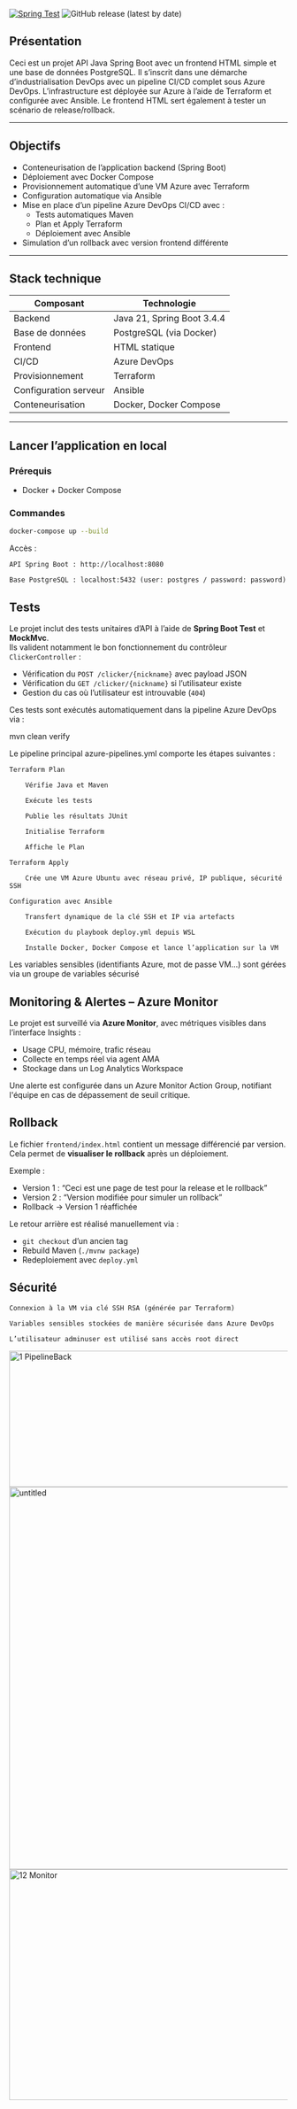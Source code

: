 [![Spring Test](https://github.com/LaPauseClope/pause-clope-server/actions/workflows/maven.yml/badge.svg)](https://github.com/LaPauseClope/pause-clope-server/actions/workflows/maven.yml)
![GitHub release (latest by date)](https://img.shields.io/github/v/release/MPFabio/CI-CD-Ynov)

## Présentation
Ceci est un projet API Java Spring Boot avec un frontend HTML simple et une base de données PostgreSQL. Il s’inscrit dans une démarche d’industrialisation DevOps avec un pipeline CI/CD complet sous Azure DevOps. L’infrastructure est déployée sur Azure à l’aide de Terraform et configurée avec Ansible. Le frontend HTML sert également à tester un scénario de release/rollback.

---

## Objectifs

- Conteneurisation de l’application backend (Spring Boot)
- Déploiement avec Docker Compose
- Provisionnement automatique d’une VM Azure avec Terraform
- Configuration automatique via Ansible
- Mise en place d’un pipeline Azure DevOps CI/CD avec :
  - Tests automatiques Maven
  - Plan et Apply Terraform
  - Déploiement avec Ansible
- Simulation d’un rollback avec version frontend différente

---

## Stack technique

| Composant     | Technologie                       |
|---------------|-----------------------------------|
| Backend       | Java 21, Spring Boot 3.4.4        |
| Base de données | PostgreSQL (via Docker)         |
| Frontend      | HTML statique                     |
| CI/CD         | Azure DevOps                      |
| Provisionnement | Terraform                       |
| Configuration serveur | Ansible                   |
| Conteneurisation | Docker, Docker Compose         |


---

## Lancer l’application en local

### Prérequis
- Docker + Docker Compose

### Commandes

```bash
docker-compose up --build
```

Accès :

    API Spring Boot : http://localhost:8080

    Base PostgreSQL : localhost:5432 (user: postgres / password: password)

## Tests

Le projet inclut des tests unitaires d’API à l’aide de **Spring Boot Test** et **MockMvc**.  
Ils valident notamment le bon fonctionnement du contrôleur `ClickerController` :

- Vérification du `POST /clicker/{nickname}` avec payload JSON
- Vérification du `GET /clicker/{nickname}` si l’utilisateur existe
- Gestion du cas où l’utilisateur est introuvable (`404`)

Ces tests sont exécutés automatiquement dans la pipeline Azure DevOps via :

mvn clean verify

Le pipeline principal azure-pipelines.yml comporte les étapes suivantes :

    Terraform Plan

        Vérifie Java et Maven

        Exécute les tests

        Publie les résultats JUnit

        Initialise Terraform

        Affiche le Plan

    Terraform Apply

        Crée une VM Azure Ubuntu avec réseau privé, IP publique, sécurité SSH

    Configuration avec Ansible

        Transfert dynamique de la clé SSH et IP via artefacts

        Exécution du playbook deploy.yml depuis WSL

        Installe Docker, Docker Compose et lance l’application sur la VM




Les variables sensibles (identifiants Azure, mot de passe VM...) sont gérées via un groupe de variables sécurisé

## Monitoring & Alertes – Azure Monitor

Le projet est surveillé via **Azure Monitor**, avec métriques visibles dans l’interface Insights :

- Usage CPU, mémoire, trafic réseau
- Collecte en temps réel via agent AMA
- Stockage dans un Log Analytics Workspace

Une alerte est configurée dans un Azure Monitor Action Group, notifiant l'équipe en cas de dépassement de seuil critique.

## Rollback

Le fichier `frontend/index.html` contient un message différencié par version.  
Cela permet de **visualiser le rollback** après un déploiement.

Exemple :

- Version 1 : “Ceci est une page de test pour la release et le rollback”
- Version 2 : “Version modifiée pour simuler un rollback”
- Rollback → Version 1 réaffichée

Le retour arrière est réalisé manuellement via :

- `git checkout` d’un ancien tag
- Rebuild Maven (`./mvnw package`)
- Redeploiement avec `deploy.yml`


## Sécurité

    Connexion à la VM via clé SSH RSA (générée par Terraform)

    Variables sensibles stockées de manière sécurisée dans Azure DevOps

    L’utilisateur adminuser est utilisé sans accès root direct


<img width="821" height="246" alt="1 PipelineBack" src="https://github.com/user-attachments/assets/75dba2ba-c4d2-4859-bc66-b5033947fa29" />
<img width="821" height="691" alt="untitled" src="https://github.com/user-attachments/assets/599a6c44-5277-4f62-b96d-4105711a5c88" />
<img width="821" height="417" alt="12 Monitor" src="https://github.com/user-attachments/assets/77c540ed-3b84-4e6b-8803-eb93ac5438b2" />











